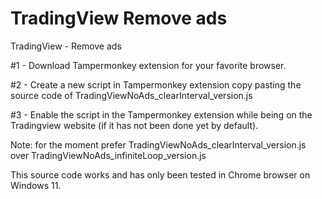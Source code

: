 # TradingView Remove ads
TradingView - Remove ads

#1 - Download Tampermonkey extension for your favorite browser.

#2 - Create a new script in Tampermonkey extension copy pasting the source code of TradingViewNoAds_clearInterval_version.js

#3 - Enable the script in the Tampermonkey extension while being on the Tradingview website (if it has not been done yet by default).

Note: for the moment prefer TradingViewNoAds_clearInterval_version.js over TradingViewNoAds_infiniteLoop_version.js

This source code works and has only been tested in Chrome browser on Windows 11.
